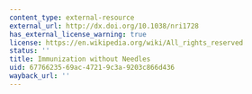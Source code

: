 ```yaml
---
content_type: external-resource
external_url: http://dx.doi.org/10.1038/nri1728
has_external_license_warning: true
license: https://en.wikipedia.org/wiki/All_rights_reserved
status: ''
title: Immunization without Needles
uid: 67766235-69ac-4721-9c3a-9203c866d436
wayback_url: ''
---
```

